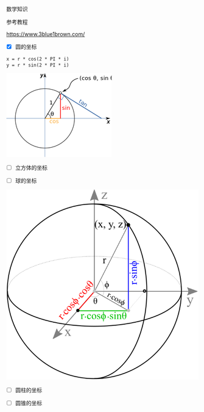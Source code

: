数学知识

参考教程

https://www.3blue1brown.com/


- [x] 圆的坐标

```
x = r * cos(2 * PI * i)
y = r * sin(2 * PI * i)
```

![圆的坐标](../res/unit-circle-sin-coord.png)

- [ ] 立方体的坐标

- [ ] 球的坐标

![球的坐标](../res/sphere-coord.png)

- [ ] 圆柱的坐标

- [ ] 圆锥的坐标

